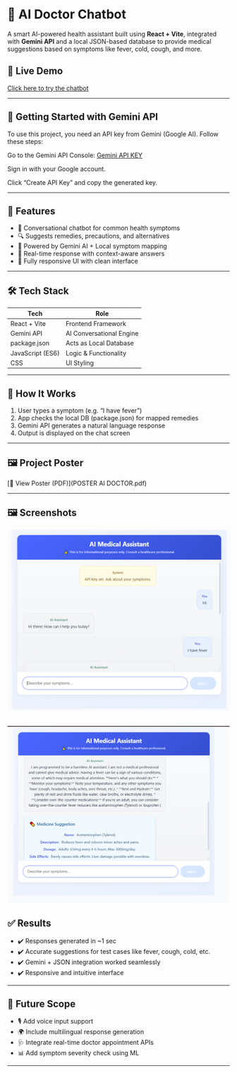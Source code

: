 # 🧠 AI Doctor Chatbot

A smart AI-powered health assistant built using **React + Vite**, integrated with **Gemini API** and a local JSON-based database to provide medical suggestions based on symptoms like fever, cold, cough, and more.

## 🚀 Live Demo
[Click here to try the chatbot](https://ai-doctor-chatbot.vercel.app/) 

---

## 🔐 Getting Started with Gemini API
To use this project, you need an API key from Gemini (Google AI). Follow these steps:

Go to the Gemini API Console:
[Gemini API KEY](https://aistudio.google.com/app/apikey)

Sign in with your Google account.

Click “Create API Key” and copy the generated key.

---

## 📌 Features

- 🤖 Conversational chatbot for common health symptoms
- 🔍 Suggests remedies, precautions, and alternatives
- 🧠 Powered by Gemini AI + Local symptom mapping
- 💬 Real-time response with context-aware answers
- 📱 Fully responsive UI with clean interface

---

## 🛠️ Tech Stack

| Tech             | Role                            |
|------------------|---------------------------------|
| React + Vite     | Frontend Framework              |
| Gemini API       | AI Conversational Engine        |
| package.json     | Acts as Local Database          |
| JavaScript (ES6) | Logic & Functionality           |
| CSS              | UI Styling                      |

---

## 🧪 How It Works

1. User types a symptom (e.g. “I have fever”)
2. App checks the local DB (package.json) for mapped remedies
3. Gemini API generates a natural language response
4. Output is displayed on the chat screen

---

## 🖼️ Project Poster

[📄 View Poster (PDF)](POSTER AI DOCTOR.pdf)

---

## 🖼️ Screenshots

![Chatbot Demo](demo1.png)

![Screenshot](demo2.png)
---

## ✅ Results

- ✔️ Responses generated in ~1 sec
- ✔️ Accurate suggestions for test cases like fever, cough, cold, etc.
- ✔️ Gemini + JSON integration worked seamlessly
- ✔️ Responsive and intuitive interface

---

## 📌 Future Scope

- 🎙️ Add voice input support
- 🌍 Include multilingual response generation
- 🩺 Integrate real-time doctor appointment APIs
- 📊 Add symptom severity check using ML

---



